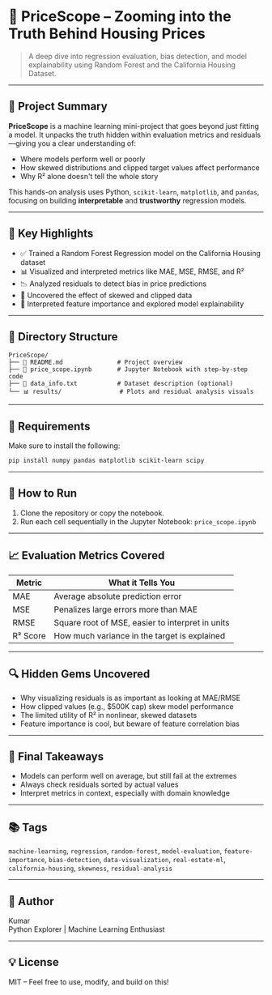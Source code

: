 
# 🏡 PriceScope – Zooming into the Truth Behind Housing Prices

> A deep dive into regression evaluation, bias detection, and model explainability using Random Forest and the California Housing Dataset.

---

## 📌 Project Summary

**PriceScope** is a machine learning mini-project that goes beyond just fitting a model. It unpacks the truth hidden within evaluation metrics and residuals—giving you a clear understanding of:

- Where models perform well or poorly
- How skewed distributions and clipped target values affect performance
- Why R² alone doesn't tell the whole story

This hands-on analysis uses Python, `scikit-learn`, `matplotlib`, and `pandas`, focusing on building **interpretable** and **trustworthy** regression models.

---

## 🚀 Key Highlights

- ✅ Trained a Random Forest Regression model on the California Housing dataset
- 📊 Visualized and interpreted metrics like MAE, MSE, RMSE, and R²
- 📉 Analyzed residuals to detect bias in price predictions
- 🔎 Uncovered the effect of skewed and clipped data
- 🌲 Interpreted feature importance and explored model explainability

---

## 📁 Directory Structure

```
PriceScope/
├── 📄 README.md               # Project overview
├── 📄 price_scope.ipynb       # Jupyter Notebook with step-by-step code
├── 📄 data_info.txt           # Dataset description (optional)
└── 📊 results/                # Plots and residual analysis visuals
```

---

## 🔧 Requirements

Make sure to install the following:

```bash
pip install numpy pandas matplotlib scikit-learn scipy
```

---

## 🧪 How to Run

1. Clone the repository or copy the notebook.
2. Run each cell sequentially in the Jupyter Notebook: `price_scope.ipynb`

---

## 📈 Evaluation Metrics Covered

| Metric  | What it Tells You                         |
|---------|-------------------------------------------|
| MAE     | Average absolute prediction error         |
| MSE     | Penalizes large errors more than MAE      |
| RMSE    | Square root of MSE, easier to interpret in units |
| R² Score| How much variance in the target is explained |

---

## 🔍 Hidden Gems Uncovered

- Why visualizing residuals is as important as looking at MAE/RMSE
- How clipped values (e.g., $500K cap) skew model performance
- The limited utility of R² in nonlinear, skewed datasets
- Feature importance is cool, but beware of feature correlation bias

---

## 🎯 Final Takeaways

- Models can perform well on average, but still fail at the extremes
- Always check residuals sorted by actual values
- Interpret metrics in context, especially with domain knowledge

---

## 📚 Tags

`machine-learning`, `regression`, `random-forest`, `model-evaluation`, `feature-importance`, `bias-detection`, `data-visualization`, `real-estate-ml`, `california-housing`, `skewness`, `residual-analysis`

---

## 🧠 Author

Kumar  
Python Explorer | Machine Learning Enthusiast

---

## 💡 License

MIT – Feel free to use, modify, and build on this!

